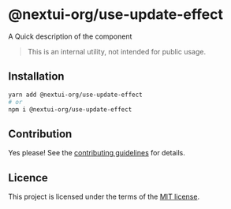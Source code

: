 # @nextui-org/use-update-effect

A Quick description of the component

> This is an internal utility, not intended for public usage.

## Installation

```sh
yarn add @nextui-org/use-update-effect
# or
npm i @nextui-org/use-update-effect
```

## Contribution

Yes please! See the
[contributing guidelines](https://github.com/nextui-org/nextui/blob/master/CONTRIBUTING.md)
for details.

## Licence

This project is licensed under the terms of the
[MIT license](https://github.com/nextui-org/nextui/blob/master/LICENSE).
